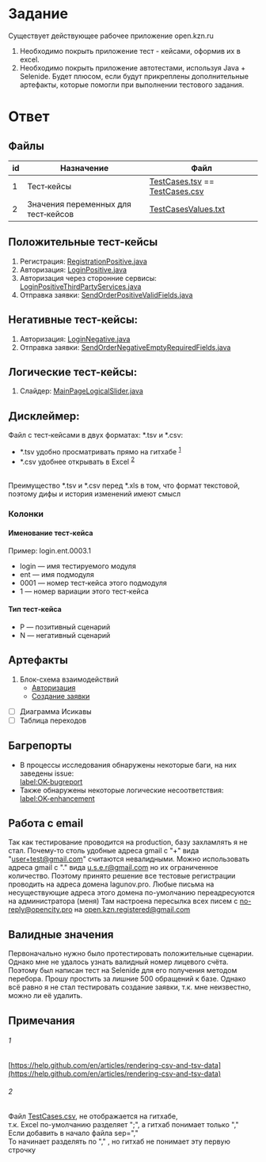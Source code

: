 # Задание
Существует действующее рабочее приложение open.kzn.ru

1. Необходимо покрыть приложение тест - кейсами, оформив их в excel.
2. Необходимо покрыть приложение автотестами, используя Java + Selenide.
Будет плюсом, если будут прикреплены дополнительные артефакты, которые помогли при выполнении тестового задания.

# Ответ

## Файлы
 
 | id        | Назначение           | Файл  |
| ------------- |-------------| -----|
| 1       | Тест‑кейсы  | [TestCases.tsv](TestCases.tsv) == [TestCases.csv](https://raw.githubusercontent.com/Lagunov-PRO/TT_OK/master/TestCases.csv) |
| 2    | Значения переменных для тест‑кейсов      |   [TestCasesValues.txt](TestCasesValues.txt) |

## Положительные тест-кейсы
1. Регистрация: [RegistrationPositive.java](/src/test/java/ru/open/kzn/autotests/RegistrationPositive.java)
2. Авторизация: [LoginPositive.java](/src/test/java/ru/open/kzn/autotests/LoginPositive.java)
3. Авторизация через сторонние сервисы: [LoginPositiveThirdPartyServices.java](/src/test/java/ru/open/kzn/autotests/LoginPositiveThirdPartyServices.java)
4. Отправка заявки: [SendOrderPositiveValidFields.java](/src/test/java/ru/open/kzn/autotests/SendOrderPositiveValidFields.java)

## Негативные тест-кейсы:
1. Авторизация: [LoginNegative.java](/src/test/java/ru/open/kzn/autotests/LoginNegative.java)
2. Отправка заявки: [SendOrderNegativeEmptyRequiredFields.java](/src/test/java/ru/open/kzn/autotests/SendOrderNegativeEmptyRequiredFields.java)

## Логические тест-кейсы: 
1. Слайдер: [MainPageLogicalSlider.java](/src/test/java/ru/open/kzn/autotests/MainPageLogicalSlider.java)

## Дисклеймер: 
Файл с тест‑кейсами в двух форматах: *.tsv и *.csv: <br>
* *.tsv удобно просматривать прямо на гитхабе <sup>[1](https://github.com/Lagunov-PRO/TT_OK/blob/master/README.md#1)</sup>
* *.csv удобнее открывать в Excel <sup>[2](https://github.com/Lagunov-PRO/TT_OK/blob/master/README.md#1)</sup> <br>
<br>
Преимущество *.tsv и *.сsv перед *.xls в том, что формат текстовой, поэтому дифы и история изменений имеют смысл

### Колонки
#### Именование 	тест‑кейса
Пример: login.ent.0003.1
* login — имя тестируемого модуля
* ent — имя подмодуля
* 0001 — номер 	тест‑кейса этого подмодуля
* 1 — номер вариации этого 	тест‑кейса
#### Тип 	тест‑кейса
* P — позитивный сценарий
* N — негативный сценарий

## Артефакты
1. Блок-схема взаимодействий
      - [Авторизация](/TestCasesArtifacts/login.mindnode/QuickLook/Preview.jpg)
      - [Создание заявки](/TestCasesArtifacts/order.mindnode/QuickLook/Preview.jpg)
- [ ] Диаграмма Исикавы
- [ ] Таблица переходов

## Багрепорты
* В процессы исследования обнаружены некоторые баги, на них заведены issue:<br>
[label:OK-bugreport](https://github.com/Lagunov-PRO/TT_OK/issues?q=is%3Aissue+is%3Aopen+label%3AOK-bugreport)<br>
* Также обнаружены некоторые логические несоответствия:<br>
[label:OK-enhancement](https://github.com/Lagunov-PRO/TT_OK/issues?q=is%3Aissue+is%3Aopen+label%3AOK-enhancement)

## Работа с email
Так как тестирование проводится на production, базу захламлять я не стал.
Почему-то столь удобные адреса gmail с "+" вида "user+test@gmail.com" считаются невалидными.
Можно использовать адреса gmail с "." вида u.s.e.r@gmail.com но их ограниченное количество.
Поэтому принято решение все тестовые регистрации проводить на адреса домена lagunov.pro.
Любые письма на несуществующие адреса этого домена по-умолчанию переадресуются на администратора (меня)
Там настроена пересылка всех писем с no-reply@opencity.pro на open.kzn.registered@gmail.com

## Валидные значения
Первоначально нужно было протестировать положительные сценарии. Однако мне не удалось узнать валидный номер лицевого счёта.
Поэтому был написан тест на Selenide для его получения методом перебора. Прошу простить за лишние 500 обращений к базе.
Однако всё равно я не стал тестировать создание заявки, т.к. мне неизвестно, можно ли её удалить.

## Примечания
###### 1
[https://help.github.com/en/articles/rendering-csv-and-tsv-data](https://help.github.com/en/articles/rendering-csv-and-tsv-data)

###### 2
Файл [TestCases.csv](TestCases.csv), не отображается на гитхабе, <br>
т.к. Excel по-умолчанию разделяет ";", а гитхаб понимает только ","<br>
Если добавить в начало файла sep="," <br>
То начинает разделять по "," , но гитхаб не понимает эту первую строчку



            
